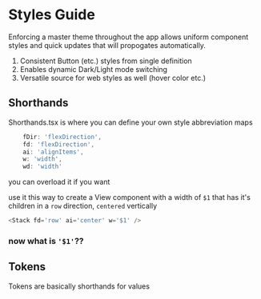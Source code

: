 # Styles Guide
Enforcing a master theme throughout the app allows uniform component styles and quick updates that will propogates automatically.

1. Consistent Button (etc.) styles from single definition
2. Enables dynamic Dark/Light mode switching 
3. Versatile source for web styles as well (hover color etc.)

## Shorthands
Shorthands.tsx is where you can define your own style abbreviation maps
```typescript
    fDir: 'flexDirection',
    fd: 'flexDirection',
    ai: 'alignItems',
    w: 'width',
    wd: 'width'
```
you can overload it if you want

use it this way to create a View component with a width of `$1` that has it's children in a `row` direction, `centered` vertically
```typescript
<Stack fd='row' ai='center' w='$1' />
```


### now what is `'$1'`?? 

## Tokens
Tokens are basically shorthands for values

